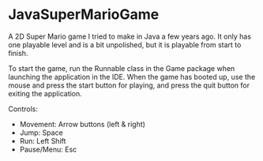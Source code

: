 # JavaSuperMarioGame

A 2D Super Mario game I tried to make in Java a few years ago. It only has one playable level and is a bit unpolished, but it is playable from start to finish.

To start the game, run the Runnable class in the Game package when launching the application in the IDE. When the game has booted up, use the mouse and press the start button for playing, and press the quit button for exiting the application.

Controls:
  - Movement: Arrow buttons (left & right)
  - Jump: Space
  - Run: Left Shift
  - Pause/Menu: Esc
